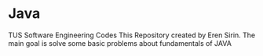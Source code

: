 # Java
TUS Software Engineering Codes
This Repository created by Eren Sirin. 
The main goal is solve some basic problems about fundamentals of JAVA
